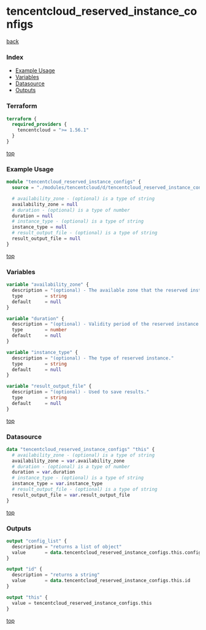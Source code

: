 # tencentcloud_reserved_instance_configs

[back](../tencentcloud.md)

### Index

- [Example Usage](#example-usage)
- [Variables](#variables)
- [Datasource](#datasource)
- [Outputs](#outputs)

### Terraform

```terraform
terraform {
  required_providers {
    tencentcloud = ">= 1.56.1"
  }
}
```

[top](#index)

### Example Usage

```terraform
module "tencentcloud_reserved_instance_configs" {
  source = "./modules/tencentcloud/d/tencentcloud_reserved_instance_configs"

  # availability_zone - (optional) is a type of string
  availability_zone = null
  # duration - (optional) is a type of number
  duration = null
  # instance_type - (optional) is a type of string
  instance_type = null
  # result_output_file - (optional) is a type of string
  result_output_file = null
}
```

[top](#index)

### Variables

```terraform
variable "availability_zone" {
  description = "(optional) - The available zone that the reserved instance locates at."
  type        = string
  default     = null
}

variable "duration" {
  description = "(optional) - Validity period of the reserved instance. Valid values are `31536000`(1 year) and `94608000`(3 years)."
  type        = number
  default     = null
}

variable "instance_type" {
  description = "(optional) - The type of reserved instance."
  type        = string
  default     = null
}

variable "result_output_file" {
  description = "(optional) - Used to save results."
  type        = string
  default     = null
}
```

[top](#index)

### Datasource

```terraform
data "tencentcloud_reserved_instance_configs" "this" {
  # availability_zone - (optional) is a type of string
  availability_zone = var.availability_zone
  # duration - (optional) is a type of number
  duration = var.duration
  # instance_type - (optional) is a type of string
  instance_type = var.instance_type
  # result_output_file - (optional) is a type of string
  result_output_file = var.result_output_file
}
```

[top](#index)

### Outputs

```terraform
output "config_list" {
  description = "returns a list of object"
  value       = data.tencentcloud_reserved_instance_configs.this.config_list
}

output "id" {
  description = "returns a string"
  value       = data.tencentcloud_reserved_instance_configs.this.id
}

output "this" {
  value = tencentcloud_reserved_instance_configs.this
}
```

[top](#index)